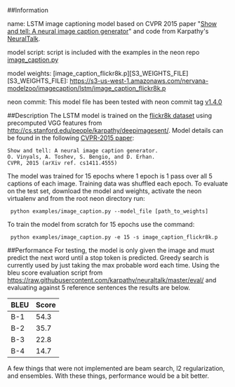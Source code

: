 ##Information

name: LSTM image captioning model based on CVPR 2015 paper "[Show and tell: A neural image caption 
generator](http://arxiv.org/abs/1411.4555)" and code from Karpathy's 
[NeuralTalk](https://github.com/karpathy/neuraltalk).

model script: script is included with the examples in the neon repo
              [image_caption.py](https://github.com/NervanaSystems/neon/blob/master/examples/image_caption.py)

model weights: [image_caption_flickr8k.p][S3_WEIGHTS_FILE]
[S3_WEIGHTS_FILE]: https://s3-us-west-1.amazonaws.com/nervana-modelzoo/imagecaption/lstm/image_caption_flickr8k.p

neon commit: This model file has been tested with neon commit tag [v1.4.0](https://github.com/NervanaSystems/neon/tree/v1.4.0)


##Description
The LSTM model is trained on the [flickr8k dataset](http://nlp.cs.illinois.edu/HockenmaierGroup/8k-pictures.html)
using precomputed VGG features from http://cs.stanford.edu/people/karpathy/deepimagesent/. Model details can be 
found in the following [CVPR-2015 paper](http://arxiv.org/abs/1411.4555):

    Show and tell: A neural image caption generator.
    O. Vinyals, A. Toshev, S. Bengio, and D. Erhan.  
    CVPR, 2015 (arXiv ref. cs1411.4555)

The model was trained for 15 epochs where 1 epoch is 1 pass over all 5 captions of each image. 
Training data was shuffled each epoch. To evaluate on the test set, download the model and weights, 
activate the neon virtualenv and from the root neon directory run:

     python examples/image_caption.py --model_file [path_to_weights]
        
To train the model from scratch for 15 epochs use the command:

     python examples/image_caption.py -e 15 -s image_caption_flickr8k.p


##Performance
For testing, the model is only given the image and must predict 
the next word until a stop token is predicted. Greedy search is 
currently used by just taking the max probable word each time. 
Using the bleu score evaluation script from 
https://raw.githubusercontent.com/karpathy/neuraltalk/master/eval/ and evaluating 
against 5 reference sentences the results are below.

| BLEU | Score |
| ---- | ----  |
| B-1  | 54.3  |
| B-2  | 35.7  |
| B-3  | 22.8  |
| B-4  | 14.7  |

A few things that were not implemented are beam search, l2 regularization, and ensembles. With these things, 
performance would be a bit better.
